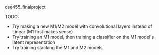 cse455_finalproject

TODO:
- Try making a new M1/M2 model with convolutional layers instead of Linear (M1 first makes sense)
- Try training an M1 model, then training a classifier on the M1 model's latent representation
- Try training stacking the M1 and M2 models

